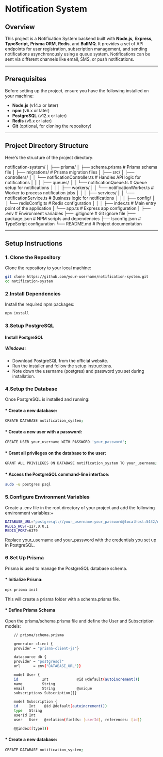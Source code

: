 # Notification System

## Overview

This project is a Notification System backend built with **Node.js**, **Express**, **TypeScript**, **Prisma ORM**, **Redis**, and **BullMQ**. It provides a set of API endpoints for user registration, subscription management, and sending notifications asynchronously using a queue system. Notifications can be sent via different channels like email, SMS, or push notifications.

---

## Prerequisites

Before setting up the project, ensure you have the following installed on your machine:

- **Node.js** (v14.x or later)
- **npm** (v6.x or later)
- **PostgreSQL** (v12.x or later)
- **Redis** (v5.x or later)
- **Git** (optional, for cloning the repository)

---

## Project Directory Structure

Here's the structure of the project directory:

notification-system/
│
├── prisma/
│   ├── schema.prisma            # Prisma schema file
│   ├── migrations/              # Prisma migration files
│
├── src/
│   ├── controllers/
│   │   └── notificationController.ts  # Handles API logic for notifications
│   │
│   ├── queues/
│   │   └── notificationQueue.ts  # Queue setup for notifications
│   │
│   ├── workers/
│   │   └── notificationWorker.ts # Worker to process notification jobs
│   │
│   ├── services/
│   │   └── notificationService.ts # Business logic for notifications
│   │
│   ├── config/
│   │   └── redisConfig.ts         # Redis configuration
│   │
│   ├── index.ts                   # Main entry point of the application
│   └── app.ts                     # Express app configuration
│
├── .env                           # Environment variables
├── .gitignore                     # Git ignore file
├── package.json                   # NPM scripts and dependencies
├── tsconfig.json                  # TypeScript configuration
└── README.md                      # Project documentation


---

## Setup Instructions

### 1. Clone the Repository

Clone the repository to your local machine:

```bash
git clone https://github.com/your-username/notification-system.git
cd notification-system

```

### 2.Install Dependencies

Install the required npm packages:

```bash
npm install

```
### 3.Setup PostgreSQL

#### Install PostgreSQL

 ##### Windows:

* Download PostgreSQL from the official website.
* Run the installer and follow the setup instructions.
* Note down the username (postgres) and password you set during installation.

### 4.Setup the Database

Once PostgreSQL is installed and running:

#### * Create a new database:

```bash
CREATE DATABASE notification_system;

```
#### * Create a new user with a password:

```bash
CREATE USER your_username WITH PASSWORD 'your_password';

```
#### * Grant all privileges on the database to the user:

```bash
GRANT ALL PRIVILEGES ON DATABASE notification_system TO your_username;

```
#### * Access the PostgreSQL command-line interface:

```bash
sudo -u postgres psql

```

### 5.Configure Environment Variables

Create a .env file in the root directory of your project and add the following environment variables:+

```bash
DATABASE_URL="postgresql://your_username:your_password@localhost:5432/notification_system?schema=public"
REDIS_HOST=127.0.0.1
REDIS_PORT=6379

```
Replace your_username and your_password with the credentials you set up in PostgreSQL.

### 6.Set Up Prisma

Prisma is used to manage the PostgreSQL database schema.

#### * Initialize Prisma:

```bash
npx prisma init

```
This will create a prisma folder with a schema.prisma file.

#### * Define Prisma Schema

Open the prisma/schema.prisma file and define the User and Subscription models: 
```bash
    // prisma/schema.prisma

    generator client {
    provider = "prisma-client-js"}

    datasource db {
    provider = "postgresql"
    url      = env("DATABASE_URL")}

    model User {
    id           Int             @id @default(autoincrement())
    name         String
    email        String          @unique
    subscriptions Subscription[]}

    model Subscription {
    id     Int    @id @default(autoincrement())
    type   String
    userId Int
    user   User   @relation(fields: [userId], references: [id])

    @@index([type])}


```
#### * Create a new database:

```bash
CREATE DATABASE notification_system;

```